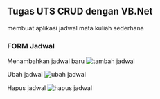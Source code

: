 ## Tugas UTS CRUD dengan VB.Net

membuat aplikasi jadwal mata kuliah sederhana

### FORM Jadwal

Menambahkan jadwal baru
![tambah jadwal](https://drive.google.com/uc?export=view&id=1mHUE7deuB5GKVCf3ZaB2886Nj47CCI-1)

Ubah jadwal
![ubah jadwal](https://drive.google.com/uc?export=view&id=1KqtEJ-v1Bc_zviZTVUoWHazLz8A_DUI4)

Hapus jadwal
![hapus jadwal](https://drive.google.com/uc?export=view&id=1SCOt8S6vNwLYW_vBrdR-xmXpQOQ2Wi46)
